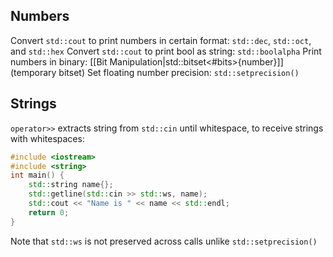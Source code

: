 
## Numbers

Convert `std::cout` to print numbers in certain format: `std::dec`, `std::oct`, and `std::hex`
Convert `std::cout` to print bool as string: `std::boolalpha`
Print numbers in binary: [[Bit Manipulation|std::bitset<#bits>{number}]] (temporary bitset)
Set floating number precision: `std::setprecision()`

## Strings

`operator>>` extracts string from `std::cin` until whitespace, to receive strings with whitespaces:
```cpp
#include <iostream>
#include <string>
int main() {
	std::string name{};
	std::getline(std::cin >> std::ws, name);
	std::cout << "Name is " << name << std::endl;
	return 0;
}
```
Note that `std::ws` is not preserved across calls unlike `std::setprecision()`